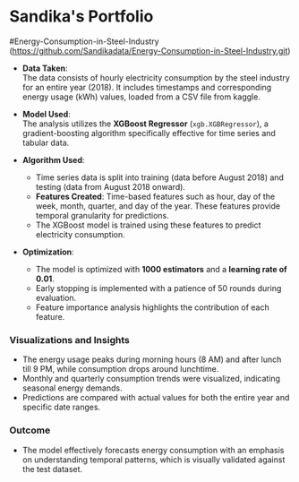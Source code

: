 # Sandika's Portfolio
#Energy-Consumption-in-Steel-Industry (https://github.com/Sandikadata/Energy-Consumption-in-Steel-Industry.git)

- **Data Taken**:  
  The data consists of hourly electricity consumption by the steel industry for an entire year (2018). It includes timestamps and corresponding energy usage (kWh) values, loaded from a CSV file from kaggle. 

- **Model Used**:  
  The analysis utilizes the **XGBoost Regressor** (`xgb.XGBRegressor`), a gradient-boosting algorithm specifically effective for time series and tabular data.

- **Algorithm Used**:  
  - Time series data is split into training (data before August 2018) and testing (data from August 2018 onward).  
  - **Features Created**: Time-based features such as hour, day of the week, month, quarter, and day of the year. These features provide temporal granularity for predictions.  
  - The XGBoost model is trained using these features to predict electricity consumption.  

- **Optimization**:  
  - The model is optimized with **1000 estimators** and a **learning rate of 0.01**.  
  - Early stopping is implemented with a patience of 50 rounds during evaluation.  
  - Feature importance analysis highlights the contribution of each feature.  

### Visualizations and Insights
- The energy usage peaks during morning hours (8 AM) and after lunch till 9 PM, while consumption drops around lunchtime.  
- Monthly and quarterly consumption trends were visualized, indicating seasonal energy demands.  
- Predictions are compared with actual values for both the entire year and specific date ranges.  

### Outcome  
- The model effectively forecasts energy consumption with an emphasis on understanding temporal patterns, which is visually validated against the test dataset.

